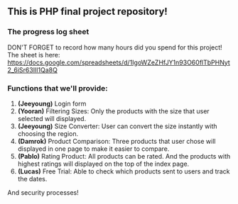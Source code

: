 ## This is PHP final project repository!
### The progress log sheet
DON'T FORGET to record how many hours did you spend for this project!
The sheet is here: https://docs.google.com/spreadsheets/d/1IgoWZeZHfJY1n93O60flTbPHNyt2_6iSr63lII1Qa8Q

### Functions that we'll provide:
1. **(Jeeyoung)** Login form
2. **(Yooran)** Filtering Sizes: Only the products with the size that user selected will displayed.
3. **(Jeeyoung)** Size Converter: User can convert the size instantly with choosing the region.
4. **(Damrok)** Product Comparison: Three products that user chose will displayed in one page to make it easier to compare.
5. **(Pablo)** Rating Product: All products can be rated. And the products with highest ratings will displayed on the top of the index page.
6. **(Lucas)** Free Trial: Able to check which products sent to users and track the dates.

And security processes!
